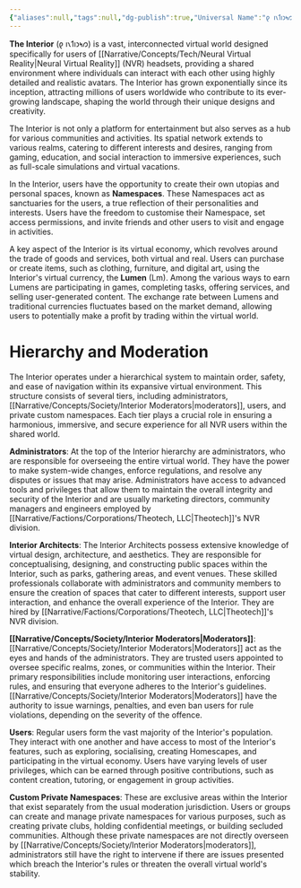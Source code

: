 ```yaml
---
{"aliases":null,"tags":null,"dg-publish":true,"Universal Name":"𐑞 𐑦𐑯𐑑𐑦𐑮𐑰𐑼","permalink":"/narrative/concepts/society/the-interior/","dgPassFrontmatter":true}
---
```


**The Interior** (𐑞 𐑦𐑯𐑑𐑦𐑮𐑰𐑼) is a vast, interconnected virtual world designed specifically for users of [[Narrative/Concepts/Tech/Neural Virtual Reality\|Neural Virtual Reality]] (NVR) headsets, providing a shared environment where individuals can interact with each other using highly detailed and realistic avatars. The Interior has grown exponentially since its inception, attracting millions of users worldwide who contribute to its ever-growing landscape, shaping the world through their unique designs and creativity.

The Interior is not only a platform for entertainment but also serves as a hub for various communities and activities. Its spatial network extends to various realms, catering to different interests and desires, ranging from gaming, education, and social interaction to immersive experiences, such as full-scale simulations and virtual vacations.

In the Interior, users have the opportunity to create their own utopias and personal spaces, known as **Namespaces**. These Namespaces act as sanctuaries for the users, a true reflection of their personalities and interests. Users have the freedom to customise their Namespace, set access permissions, and invite friends and other users to visit and engage in activities.  

A key aspect of the Interior is its virtual economy, which revolves around the trade of goods and services, both virtual and real. Users can purchase or create items, such as clothing, furniture, and digital art, using the Interior's virtual currency, the **Lumen** (Lm). Among the various ways to earn Lumens are participating in games, completing tasks, offering services, and selling user-generated content. The exchange rate between Lumens and traditional currencies fluctuates based on the market demand, allowing users to potentially make a profit by trading within the virtual world.

# Hierarchy and Moderation

The Interior operates under a hierarchical system to maintain order, safety, and ease of navigation within its expansive virtual environment. This structure consists of several tiers, including administrators, [[Narrative/Concepts/Society/Interior Moderators\|moderators]], users, and private custom namespaces. Each tier plays a crucial role in ensuring a harmonious, immersive, and secure experience for all NVR users within the shared world.

**Administrators**: At the top of the Interior hierarchy are administrators, who are responsible for overseeing the entire virtual world. They have the power to make system-wide changes, enforce regulations, and resolve any disputes or issues that may arise. Administrators have access to advanced tools and privileges that allow them to maintain the overall integrity and security of the Interior and are usually marketing directors, community managers and engineers employed by [[Narrative/Factions/Corporations/Theotech, LLC\|Theotech]]'s NVR division.

**Interior Architects**: The Interior Architects possess extensive knowledge of virtual design, architecture, and aesthetics. They are responsible for conceptualising, designing, and constructing public spaces within the Interior, such as parks, gathering areas, and event venues. These skilled professionals collaborate with administrators and community members to ensure the creation of spaces that cater to different interests, support user interaction, and enhance the overall experience of the Interior. They are hired by [[Narrative/Factions/Corporations/Theotech, LLC\|Theotech]]'s NVR division.

**[[Narrative/Concepts/Society/Interior Moderators\|Moderators]]**: [[Narrative/Concepts/Society/Interior Moderators\|Moderators]] act as the eyes and hands of the administrators. They are trusted users appointed to oversee specific realms, zones, or communities within the Interior. Their primary responsibilities include monitoring user interactions, enforcing rules, and ensuring that everyone adheres to the Interior's guidelines. [[Narrative/Concepts/Society/Interior Moderators\|Moderators]] have the authority to issue warnings, penalties, and even ban users for rule violations, depending on the severity of the offence.

**Users**: Regular users form the vast majority of the Interior's population. They interact with one another and have access to most of the Interior's features, such as exploring, socialising, creating Homescapes, and participating in the virtual economy. Users have varying levels of user privileges, which can be earned through positive contributions, such as content creation, tutoring, or engagement in group activities.

**Custom Private Namespaces**: These are exclusive areas within the Interior that exist separately from the usual moderation jurisdiction. Users or groups can create and manage private namespaces for various purposes, such as creating private clubs, holding confidential meetings, or building secluded communities. Although these private namespaces are not directly overseen by [[Narrative/Concepts/Society/Interior Moderators\|moderators]], administrators still have the right to intervene if there are issues presented which breach the Interior's rules or threaten the overall virtual world's stability.
